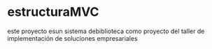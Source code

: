 # estructuraMVC
este proyecto esun sistema debiblioteca como proyecto del taller de implementación de soluciones empresariales
